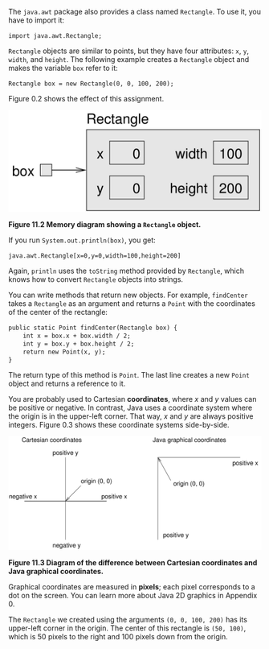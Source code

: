 The `java.awt` package also provides a class named `Rectangle`.
To use it, you have to import it:

```code
import java.awt.Rectangle;
```

`Rectangle` objects are similar to points, but they have four attributes: `x`, `y`, `width`, and `height`.
The following example creates a `Rectangle` object and makes the variable `box` refer to it:

```code
Rectangle box = new Rectangle(0, 0, 100, 200);
```

Figure 0.2 shows the effect of this assignment.

![Figure 11.2 Memory diagram showing a `Rectangle` object.](figs/rectangle.jpg)

**Figure 11.2 Memory diagram showing a `Rectangle` object.**

If you run `System.out.println(box)`, you get:

```code
java.awt.Rectangle[x=0,y=0,width=100,height=200]
```

Again, `println` uses the `toString` method provided by `Rectangle`, which knows how to convert `Rectangle` objects into strings.


You can write methods that return new objects.
For example, `findCenter` takes a `Rectangle` as an argument and returns a `Point` with the coordinates of the center of the rectangle:

```code
public static Point findCenter(Rectangle box) {
    int x = box.x + box.width / 2;
    int y = box.y + box.height / 2;
    return new Point(x, y);
}
```

The return type of this method is `Point`.
The last line creates a new `Point` object and returns a reference to it.


You are probably used to Cartesian **coordinates**, where $x$ and $y$ values can be positive or negative.
In contrast, Java uses a coordinate system where the origin is in the upper-left corner.
That way, $x$ and $y$ are always positive integers.
Figure 0.3 shows these coordinate systems side-by-side.

![Figure 11.3 Diagram of the difference between Cartesian coordinates and Java graphical coordinates.](figs/coordinates.jpg)

**Figure 11.3 Diagram of the difference between Cartesian coordinates and Java graphical coordinates.**


Graphical coordinates are measured in **pixels**; each pixel corresponds to a dot on the screen.
You can learn more about Java 2D graphics in Appendix 0.

The `Rectangle` we created using the arguments `(0, 0, 100, 200)` has its upper-left corner in the origin.
The center of this rectangle is `(50, 100)`, which is 50 pixels to the right and 100 pixels down from the origin.